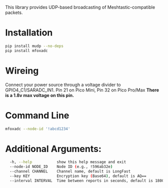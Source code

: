 This library provides UDP-based broadcasting of Meshtastic-compatible packets.

# Installation

```bash
pip install mudp --no-deps
pip install mfoxadc
```
# Wireing

Connect your power source through a voltage divider to GPIO4_C1/SARADC_IN1. Pin 21 on Pico Mini, Pin 32 on Pico Pro/Max
**There is a 1.8v max voltage on this pin.**


# Command Line

```bash
mfoxadc --node-id '!abcd1234'
```

# Additional Arguments:
```bash
  -h, --help           show this help message and exit
  --node-id NODE_ID    Node ID (e.g., !596ab32e)
  --channel CHANNEL    Channel name, default is LongFast
  --key KEY            Encryption key (Base64), default is AQ==
  --interval INTERVAL  Time between reports in seconds, default is 1800
```